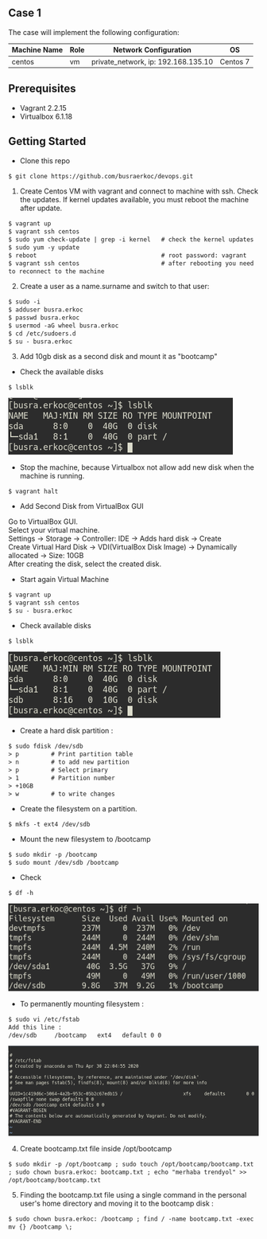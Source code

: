 ## Case 1

The case will implement the following configuration:

| Machine  Name | Role          | Network Configuration                  | OS                         |
|---------------|---------------|----------------------------------------|----------------------------|
|  centos       |    vm         | private_network, ip: 192.168.135.10    | Centos 7   |

## Prerequisites

* Vagrant 2.2.15 
* Virtualbox 6.1.18

## Getting Started

* Clone this repo

```
$ git clone https://github.com/busraerkoc/devops.git
```

1. Create Centos VM with vagrant and connect to machine with ssh. Check the updates. If kernel updates available, you must reboot the machine after update.

```
$ vagrant up
$ vagrant ssh centos
$ sudo yum check-update | grep -i kernel   # check the kernel updates
$ sudo yum -y update
$ reboot                                   # root password: vagrant
$ vagrant ssh centos                       # after rebooting you need to reconnect to the machine
```

2. Create a user as a name.surname and switch to that user:

```
$ sudo -i  
$ adduser busra.erkoc
$ passwd busra.erkoc
$ usermod -aG wheel busra.erkoc
$ cd /etc/sudoers.d
$ su - busra.erkoc
```

3. Add 10gb disk as a second disk and mount it as "bootcamp"

* Check the available disks

```
$ lsblk
```

![lsblk](docs/before_new_disk.png)

* Stop the machine, because Virtualbox not allow add new disk when the machine is running.

```
$ vagrant halt
```
* Add Second Disk from VirtualBox GUI

Go to VirtualBox GUI.  
Select your virtual machine.  
Settings -> Storage -> Controller: IDE -> Adds hard disk -> Create  
Create Virtual Hard Disk -> VDI(VirtualBox Disk Image) -> Dynamically allocated -> Size: 10GB  
After creating the disk, select the created disk.  

* Start again Virtual Machine

```
$ vagrant up
$ vagrant ssh centos
$ su - busra.erkoc
```

* Check available disks

```
$ lsblk
```

![lsblk](docs/new_disk.png)

* Create a hard disk partition :

```
$ sudo fdisk /dev/sdb
> p         # Print partition table
> n         # to add new partition
> p         # Select primary
> 1         # Partition number
> +10GB
> w         # to write changes
```

* Create the filesystem on a partition.

```
$ mkfs -t ext4 /dev/sdb
```

* Mount the new filesystem to /bootcamp

```
$ sudo mkdir -p /bootcamp
$ sudo mount /dev/sdb /bootcamp
```

* Check

``` 
$ df -h
```
![df-h](docs/df-h.png)

* To permanently mounting filesystem :

```
$ sudo vi /etc/fstab
Add this line : 
/dev/sdb     /bootcamp   ext4   default 0 0 
```
![/etc/fstab](docs/fstab.png)

4. Create bootcamp.txt file inside /opt/bootcamp

```
$ sudo mkdir -p /opt/bootcamp ; sudo touch /opt/bootcamp/bootcamp.txt ; sudo chown busra.erkoc: bootcamp.txt ; echo "merhaba trendyol" >> /opt/bootcamp/bootcamp.txt
```

5. Finding the bootcamp.txt file using a single command in the personal user's home directory and moving it to the bootcamp disk :

```
$ sudo chown busra.erkoc: /bootcamp ; find / -name bootcamp.txt -exec mv {} /bootcamp \;
```